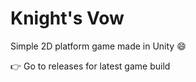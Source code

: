 # Knight's Vow
Simple 2D platform game made in Unity :smile:

:point_right: Go to releases for latest game build

